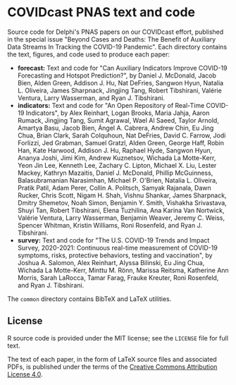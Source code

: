 # COVIDcast PNAS text and code

Source code for Delphi's PNAS papers on our COVIDcast effort, published in the
special issue "Beyond Cases and Deaths: The Benefit of Auxiliary Data Streams In
Tracking the COVID-19 Pandemic". Each directory contains the text, figures, and
code used to produce each paper:

* **forecast:** Text and code for "Can Auxiliary Indicators Improve COVID-19
  Forecasting and Hotspot Prediction?", by Daniel J. McDonald, Jacob Bien, Alden
  Green, Addison J. Hu, Nat DeFries, Sangwon Hyun, Natalia L. Oliveira, James
  Sharpnack, Jingjing Tang, Robert Tibshirani, Valérie Ventura, Larry Wasserman,
  and Ryan J. Tibshirani.
* **indicators:** Text and code for "An Open Repository of Real-Time COVID-19
  Indicators", by Alex Reinhart, Logan Brooks, Maria Jahja, Aaron Rumack,
  Jingjing Tang, Sumit Agrawal, Wael Al Saeed, Taylor Arnold, Amartya Basu,
  Jacob Bien, Ángel A. Cabrera, Andrew Chin, Eu Jing Chua, Brian Clark, Sarah
  Colquhoun, Nat DeFries, David C. Farrow, Jodi Forlizzi, Jed Grabman, Samuel
  Gratzl, Alden Green, George Haff, Robin Han, Kate Harwood, Addison J. Hu,
  Raphael Hyde, Sangwon Hyun, Ananya Joshi, Jimi Kim, Andrew Kuznetsov, Wichada
  La Motte-Kerr, Yeon Jin Lee, Kenneth Lee, Zachary C. Lipton, Michael X. Liu,
  Lester Mackey, Kathryn Mazaitis, Daniel J. McDonald, Phillip McGuinness,
  Balasubramanian Narasimhan, Michael P. O'Brien, Natalia L. Oliveira, Pratik
  Patil, Adam Perer, Collin A. Politsch, Samyak Rajanala, Dawn Rucker, Chris
  Scott, Nigam H. Shah, Vishnu Shankar, James Sharpnack, Dmitry Shemetov, Noah
  Simon, Benjamin Y. Smith, Vishakha Srivastava, Shuyi Tan, Robert Tibshirani,
  Elena Tuzhilina, Ana Karina Van Nortwick, Valérie Ventura, Larry Wasserman,
  Benjamin Weaver, Jeremy C. Weiss, Spencer Whitman, Kristin Williams, Roni
  Rosenfeld, and Ryan J. Tibshirani.
* **survey:** Text and code for "The U.S. COVID-19 Trends and Impact Survey,
  2020-2021: Continuous real-time measurement of COVID-19 symptoms, risks,
  protective behaviors, testing and vaccination", by Joshua A. Salomon, Alex
  Reinhart, Alyssa Bilinski, Eu Jing Chua, Wichada La Motte-Kerr, Minttu M.
  Rönn, Marissa Reitsma, Katherine Ann Morris, Sarah LaRocca, Tamar Farag,
  Frauke Kreuter, Roni Rosenfeld, and Ryan J. Tibshirani.

The `common` directory contains BibTeX and LaTeX utilities.

## License

R source code is provided under the MIT license; see the `LICENSE` file for full
text.

The text of each paper, in the form of LaTeX source files and associated PDFs,
is published under the terms of the [Creative Commons Attribution License
4.0](https://creativecommons.org/licenses/by/4.0/).
